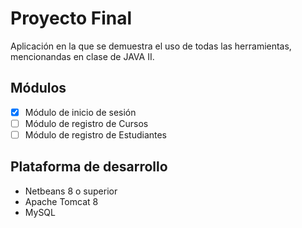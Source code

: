 # Proyecto Final

Aplicación en la que se demuestra el uso de todas las herramientas, mencionandas en clase de JAVA II.

## Módulos

- [x] Módulo de inicio de sesión
- [ ] Módulo de registro de Cursos
- [ ] Módulo de registro de Estudiantes

## Plataforma de desarrollo

- Netbeans 8 o superior
- Apache Tomcat 8
- MySQL
